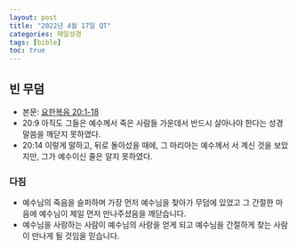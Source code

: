 ```yaml
---
layout: post
title: "2022년 4월 17일 QT"
categories: 매일성경
tags: [bible]
toc: true
---
```


## 빈 무덤
- 본문: [요한복음 20:1-18](https://www.bskorea.or.kr/bible/korbibReadpage.php?version=SAENEW&book=jhn&chap=20&sec=1&cVersion=&fontSize=15px&fontWeight=normal)
- 20:9 아직도 그들은 예수께서 죽은 사람들 가운데서 반드시 살아나야 한다는 성경 말씀을 깨닫지 못하였다.
- 20:14 이렇게 말하고, 뒤로 돌아섰을 때에, 그 마리아는 예수께서 서 계신 것을 보았지만, 그가 예수이신 줄은 알지 못하였다.

### 다짐
- 예수님의 죽음을 슬퍼하며 가장 먼저 예수님을 찾아가 무덤에 있었고 그 간절한 마음에 예수님이 제일 먼저 만나주셨음을 깨닫습니다.
- 예수님을 사랑하는 사람이 예수님의 사랑을 얻게 되고 예수님을 간절하게 찾는 사람이 만나게 될 것임을 믿습니다.
